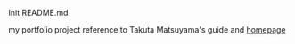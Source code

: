Init README.md

my portfolio project reference to Takuta Matsuyama's guide and [homepage](https://www.craftz.dog/)
